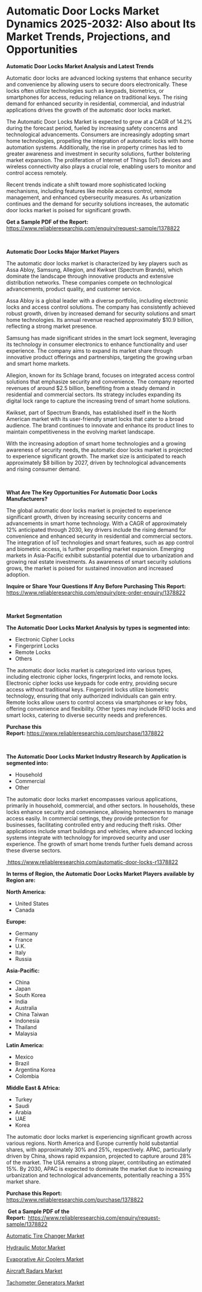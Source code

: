 <p><h1>Automatic Door Locks Market Dynamics 2025-2032: Also about Its Market Trends, Projections, and Opportunities</h1></p><p><strong>Automatic Door Locks Market Analysis and Latest Trends</strong></p>
<p><p>Automatic door locks are advanced locking systems that enhance security and convenience by allowing users to secure doors electronically. These locks often utilize technologies such as keypads, biometrics, or smartphones for access, reducing reliance on traditional keys. The rising demand for enhanced security in residential, commercial, and industrial applications drives the growth of the automatic door locks market.</p><p>The Automatic Door Locks Market is expected to grow at a CAGR of 14.2% during the forecast period, fueled by increasing safety concerns and technological advancements. Consumers are increasingly adopting smart home technologies, propelling the integration of automatic locks with home automation systems. Additionally, the rise in property crimes has led to greater awareness and investment in security solutions, further bolstering market expansion. The proliferation of Internet of Things (IoT) devices and wireless connectivity also plays a crucial role, enabling users to monitor and control access remotely. </p><p>Recent trends indicate a shift toward more sophisticated locking mechanisms, including features like mobile access control, remote management, and enhanced cybersecurity measures. As urbanization continues and the demand for security solutions increases, the automatic door locks market is poised for significant growth.</p></p>
<p><strong>Get a Sample PDF of the Report:&nbsp;</strong> <a href="https://www.reliableresearchiq.com/enquiry/request-sample/1378822?utm_campaign=1870&utm_medium=2&utm_source=Github&utm_content=ia&utm_term=08042025&utm_id=automatic-door-locks">https://www.reliableresearchiq.com/enquiry/request-sample/1378822</a></p>
<p>&nbsp;</p>
<p><strong>Automatic Door Locks Major Market Players</strong></p>
<p><p>The automatic door locks market is characterized by key players such as Assa Abloy, Samsung, Allegion, and Kwikset (Spectrum Brands), which dominate the landscape through innovative products and extensive distribution networks. These companies compete on technological advancements, product quality, and customer service.</p><p>Assa Abloy is a global leader with a diverse portfolio, including electronic locks and access control solutions. The company has consistently achieved robust growth, driven by increased demand for security solutions and smart home technologies. Its annual revenue reached approximately $10.9 billion, reflecting a strong market presence.</p><p>Samsung has made significant strides in the smart lock segment, leveraging its technology in consumer electronics to enhance functionality and user experience. The company aims to expand its market share through innovative product offerings and partnerships, targeting the growing urban and smart home markets.</p><p>Allegion, known for its Schlage brand, focuses on integrated access control solutions that emphasize security and convenience. The company reported revenues of around $2.5 billion, benefiting from a steady demand in residential and commercial sectors. Its strategy includes expanding its digital lock range to capture the increasing trend of smart home solutions.</p><p>Kwikset, part of Spectrum Brands, has established itself in the North American market with its user-friendly smart locks that cater to a broad audience. The brand continues to innovate and enhance its product lines to maintain competitiveness in the evolving market landscape.</p><p>With the increasing adoption of smart home technologies and a growing awareness of security needs, the automatic door locks market is projected to experience significant growth. The market size is anticipated to reach approximately $8 billion by 2027, driven by technological advancements and rising consumer demand.</p></p>
<p>&nbsp;</p>
<p><strong>What Are The Key Opportunities For Automatic Door Locks Manufacturers?</strong></p>
<p><p>The global automatic door locks market is projected to experience significant growth, driven by increasing security concerns and advancements in smart home technology. With a CAGR of approximately 12% anticipated through 2030, key drivers include the rising demand for convenience and enhanced security in residential and commercial sectors. The integration of IoT technologies and smart features, such as app control and biometric access, is further propelling market expansion. Emerging markets in Asia-Pacific exhibit substantial potential due to urbanization and growing real estate investments. As awareness of smart security solutions grows, the market is poised for sustained innovation and increased adoption.</p></p>
<p><strong>Inquire or Share Your Questions If Any Before Purchasing This Report:</strong> <a href="https://www.reliableresearchiq.com/enquiry/pre-order-enquiry/1378822?utm_campaign=1870&utm_medium=2&utm_source=Github&utm_content=ia&utm_term=08042025&utm_id=automatic-door-locks">https://www.reliableresearchiq.com/enquiry/pre-order-enquiry/1378822</a></p>
<p>&nbsp;</p>
<p><strong>Market Segmentation</strong></p>
<p><strong>The Automatic Door Locks Market Analysis by types is segmented into:</strong></p>
<p><ul><li>Electronic Cipher Locks</li><li>Fingerprint Locks</li><li>Remote Locks</li><li>Others</li></ul></p>
<p><p>The automatic door locks market is categorized into various types, including electronic cipher locks, fingerprint locks, and remote locks. Electronic cipher locks use keypads for code entry, providing secure access without traditional keys. Fingerprint locks utilize biometric technology, ensuring that only authorized individuals can gain entry. Remote locks allow users to control access via smartphones or key fobs, offering convenience and flexibility. Other types may include RFID locks and smart locks, catering to diverse security needs and preferences.</p></p>
<p><strong>Purchase this Report:&nbsp;</strong><a href="https://www.reliableresearchiq.com/purchase/1378822?utm_campaign=1870&utm_medium=2&utm_source=Github&utm_content=ia&utm_term=08042025&utm_id=automatic-door-locks">https://www.reliableresearchiq.com/purchase/1378822</a></p>
<p>&nbsp;</p>
<p><strong>The Automatic Door Locks Market Industry Research by Application is segmented into:</strong></p>
<p><ul><li>Household</li><li>Commercial</li><li>Other</li></ul></p>
<p><p>The automatic door locks market encompasses various applications, primarily in household, commercial, and other sectors. In households, these locks enhance security and convenience, allowing homeowners to manage access easily. In commercial settings, they provide protection for businesses, facilitating controlled entry and reducing theft risks. Other applications include smart buildings and vehicles, where advanced locking systems integrate with technology for improved security and user experience. The growth of smart home trends further fuels demand across these diverse sectors.</p></p>
<p><a href="https://www.reliableresearchiq.com/automatic-door-locks-r1378822?utm_campaign=1870&utm_medium=2&utm_source=Github&utm_content=ia&utm_term=08042025&utm_id=automatic-door-locks">&nbsp;https://www.reliableresearchiq.com/automatic-door-locks-r1378822</a></p>
<p><strong>In terms of Region, the Automatic Door Locks Market Players available by Region are:</strong></p>
<p>
    <p> <strong> North America: </strong>
        <ul>
            <li>United States</li>
            <li>Canada</li>
        </ul>
        </p> 
    <p> <strong> Europe: </strong>
        <ul>
            <li>Germany</li>
            <li>France</li>
            <li>U.K.</li>
            <li>Italy</li>
            <li>Russia</li>
        </ul>
        </p> 
    <p> <strong> Asia-Pacific: </strong>
        <ul>
            <li>China</li>
            <li>Japan</li>
            <li>South Korea</li>
            <li>India</li>
            <li>Australia</li>
            <li>China Taiwan</li>
            <li>Indonesia</li>
            <li>Thailand</li>
            <li>Malaysia</li>
        </ul>
        </p> 
    <p> <strong> Latin America: </strong>
        <ul>
            <li>Mexico</li>
            <li>Brazil</li>
            <li>Argentina Korea</li>
            <li>Colombia</li>
        </ul>
        </p> 
    <p> <strong> Middle East & Africa: </strong>
        <ul>
            <li>Turkey</li>
            <li>Saudi</li>
            <li>Arabia</li>
            <li>UAE</li>
            <li>Korea</li>
        </ul>
    </p>
    </p>
<p><p>The automatic door locks market is experiencing significant growth across various regions. North America and Europe currently hold substantial shares, with approximately 30% and 25%, respectively. APAC, particularly driven by China, shows rapid expansion, projected to capture around 28% of the market. The USA remains a strong player, contributing an estimated 15%. By 2030, APAC is expected to dominate the market due to increasing urbanization and technological advancements, potentially reaching a 35% market share.</p></p>
<p><strong>Purchase this Report: </strong><a href="https://www.reliableresearchiq.com/purchase/1378822?utm_campaign=1870&utm_medium=2&utm_source=Github&utm_content=ia&utm_term=08042025&utm_id=automatic-door-locks">https://www.reliableresearchiq.com/purchase/1378822</a></p>
<p>&nbsp;<strong>Get a Sample PDF of the Report:&nbsp;&nbsp;</strong><a href="https://www.reliableresearchiq.com/enquiry/request-sample/1378822?utm_campaign=1870&utm_medium=2&utm_source=Github&utm_content=ia&utm_term=08042025&utm_id=automatic-door-locks">https://www.reliableresearchiq.com/enquiry/request-sample/1378822</a></p>
<p><strong></strong></p>
<p><p><a href="https://github.com/nedzazollo74/Market-Research-Report-List-1/blob/main/automatic-tire-changer-market.md?utm_campaign=1870&utm_medium=2&utm_source=Github&utm_content=ia&utm_term=08042025&utm_id=automatic-door-locks">Automatic Tire Changer Market</a></p><p><a href="https://github.com/kleyderoomes/Market-Research-Report-List-1/blob/main/hydraulic-motor-market.md?utm_campaign=1870&utm_medium=2&utm_source=Github&utm_content=ia&utm_term=08042025&utm_id=automatic-door-locks">Hydraulic Motor Market</a></p><p><a href="https://github.com/hoppeellia6b/Market-Research-Report-List-1/blob/main/evaporative-air-coolers-market.md?utm_campaign=1870&utm_medium=2&utm_source=Github&utm_content=ia&utm_term=08042025&utm_id=automatic-door-locks">Evaporative Air Coolers Market</a></p><p><a href="https://github.com/evraltandre36/Market-Research-Report-List-1/blob/main/aircraft-radars-market.md?utm_campaign=1870&utm_medium=2&utm_source=Github&utm_content=ia&utm_term=08042025&utm_id=automatic-door-locks">Aircraft Radars Market</a></p><p><a href="https://github.com/cavushjla/Market-Research-Report-List-1/blob/main/tachometer-generators-market.md?utm_campaign=1870&utm_medium=2&utm_source=Github&utm_content=ia&utm_term=08042025&utm_id=automatic-door-locks">Tachometer Generators Market</a></p></p>